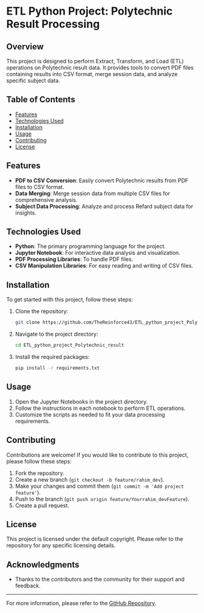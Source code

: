# ETL Python Project: Polytechnic Result Processing

## Overview
This project is designed to perform Extract, Transform, and Load (ETL) operations on Polytechnic result data. It provides tools to convert PDF files containing results into CSV format, merge session data, and analyze specific subject data.

## Table of Contents
- [Features](#features)
- [Technologies Used](#technologies-used)
- [Installation](#installation)
- [Usage](#usage)
- [Contributing](#contributing)
- [License](#license)

## Features
- **PDF to CSV Conversion**: Easily convert Polytechnic results from PDF files to CSV format.
- **Data Merging**: Merge session data from multiple CSV files for comprehensive analysis.
- **Subject Data Processing**: Analyze and process Refard subject data for insights.

## Technologies Used
- **Python**: The primary programming language for the project.
- **Jupyter Notebook**: For interactive data analysis and visualization.
- **PDF Processing Libraries**: To handle PDF files.
- **CSV Manipulation Libraries**: For easy reading and writing of CSV files.

## Installation
To get started with this project, follow these steps:

1. Clone the repository:
   ```bash
   git clone https://github.com/TheReinforce43/ETL_python_project_Polytechnic_result.git
   ```
2. Navigate to the project directory:
   ```bash
   cd ETL_python_project_Polytechnic_result
   ```
3. Install the required packages:
   ```bash
   pip install -r requirements.txt
   ```

## Usage
1. Open the Jupyter Notebooks in the project directory.
2. Follow the instructions in each notebook to perform ETL operations.
3. Customize the scripts as needed to fit your data processing requirements.

## Contributing
Contributions are welcome! If you would like to contribute to this project, please follow these steps:

1. Fork the repository.
2. Create a new branch (`git checkout -b feature/rahim_dev`).
3. Make your changes and commit them (`git commit -m 'Add project  feature'`).
4. Push to the branch (`git push origin feature/Yourrahim_devFeature`).
5. Create a pull request.

## License
This project is licensed under the default copyright. Please refer to the repository for any specific licensing details.

## Acknowledgments
- Thanks to the contributors and the community for their support and feedback.

---

For more information, please refer to the [GitHub Repository](https://github.com/TheReinforce43/ETL_python_project_Polytechnic_result).
